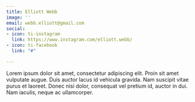 ```yaml
---
title: Elliott Webb
image: ''
email: webb.elliott@gmail.com
social:
- icon: ti-instagram
  link: https://www.instagram.com/elliott.webb/
- icon: ti-facebook
  link: "#"

---
```

Lorem ipsum dolor sit amet, consectetur adipiscing elit. Proin sit amet vulputate augue. Duis auctor lacus id vehicula gravida. Nam suscipit vitae purus et laoreet.
Donec nisi dolor, consequat vel pretium id, auctor in dui. Nam iaculis, neque ac ullamcorper.